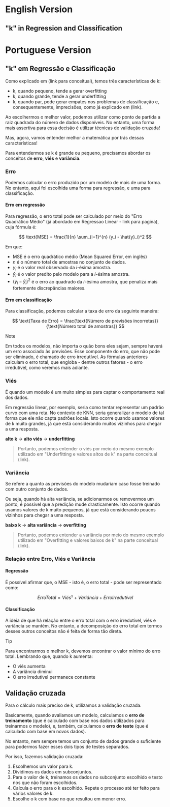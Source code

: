 # English Version

## "k" in Regression and Classification

# Portuguese Version

## "k" em Regressão e Classificação

Como explicado em (link para conceitual), temos três características de k:
- k, quando pequeno, tende a gerar overfitting
- k, quando grande, tende a gerar underfitting
- k, quando par, pode gerar empates nos problemas de classificação e, consequentemente, imprecisões, como já explicado em (link).

Ao escolhermos o melhor valor, podemos utilizar como ponto de partida a raiz quadrada do número de dados disponíveis. No entanto, uma forma mais assertiva para essa decisão é utilizar técnicas de validação cruzada!

Mas, agora, vamos entender melhor a matemática por trás dessas características!

Para entendermos se k é grande ou pequeno, precisamos abordar os conceitos de **erro**, **viés** e **variância**.

### Erro

Podemos calcular o erro produzido por um modelo de mais de uma forma. No entanto, aqui foi escolhida uma forma para regressão, e uma para classificação.

#### Erro em regressão
Para regressão, o erro total pode ser calculado por meio do "Erro Quadrático Médio" (já abordado em Regressao Linear - link para pagina), cuja fórmula é: 

$$
\text{MSE} = \frac{1}{n} \sum_{i=1}^{n} (y_i - \hat{y}_i)^2
$$

Em que:
- $\text{MSE}$ é o erro quadrático médio (Mean Squared Error, em inglês)
- $n$ é o número total de amostras no conjunto de dados.  
- $y_i$ é o valor real observado da $i$-ésima amostra.  
- $\hat{y}_i$ é o valor predito pelo modelo para a $i$-ésima amostra.  
- $(y_i - \hat{y}_i)^2$ é o erro ao quadrado da $i$-ésima amostra, que penaliza mais fortemente discrepâncias maiores.  

#### Erro em classificação
Para classificação, podemos calcular a taxa de erro da seguinte maneira:

$$
\text{Taxa de Erro} = \frac{\text{Número de previsões incorretas}}{\text{Número total de amostras}}
$$

> [!NOTE]
> Em todos os modelos, não importa o quão bons eles sejam, sempre haverá um erro associado às previsões. Esse componente do erro, que não pode ser eliminado, é chamado de erro irredutível. As fórmulas anteriores calculam o erro total, que engloba - dentre outros fatores - o erro irredutível, como veremos mais adiante.

### Viés
É quando um modelo é um muito simples para captar o comportamento real dos dados.

Em regressão linear, por exemplo, seria como tentar representar um padrão curvo com uma reta.
No contexto de KNN, seria generalizar o modelo de tal forma que ele não capta padrões locais. Isto ocorre quando usamos valores de k muito grandes, já que está considerando muitos vizinhos para chegar a uma resposta.

**alto k** -> **alto viés** -> **underfitting**

> Portanto, podemos entender o viés por meio do mesmo exemplo utilizado em "Underfitting e valores altos de k" na parte conceitual (link).

### Variância
Se refere a quanto as previsões do modelo mudariam caso fosse treinado com outro conjunto de dados. 

Ou seja, quando há alta variância, se adicionarmos ou removermos um ponto, é possível que a predição mude drasticamente. Isto ocorre quando usamos valores de k muito pequenos, já que está considerando poucos vizinhos para chegar a uma resposta.

**baixo k** -> **alta variância** -> **overfitting**

> Portanto, podemos entender a variância por meio do mesmo exemplo utilizado em "Overfitting e valores baixos de k" na parte conceitual (link).

### Relação entre Erro, Viés e Variância

#### Regressão
É possível afirmar que, o MSE - isto é, o erro total - pode ser representado como:

$$
Erro Total = Viés² + Variância + Erro Irredutível
$$

#### Classificação
A ideia de que há relação entre o erro total com o erro irredutível, viés e variância se mantém. No entanto, a decomposição do erro total em termos desses outros conceitos não é feita de forma tão direta.

>[!TIP]
> Para encontrarmos o melhor k, devemos encontrar o valor mínimo do erro total. Lembrando que, quando k aumenta:
> - O viés aumenta
> - A variância diminui
> - O erro irredutível permanece constante

## Validação cruzada
Para o cálculo mais preciso de k, utilizamos a validação cruzada.

Basicamente, quando avaliamos um modelo, calculamos o **erro de treinamento** (que é calculado com base nos dados utilizados para treinarmos o modelo), e, também, calculamos o **erro de teste** (que é calculado com base em novos dados).

No entanto, nem sempre temos um conjunto de dados grande o suficiente para podermos fazer esses dois tipos de testes separados.

Por isso, fazemos validação cruzada: 
1. Escolhemos um valor para k.
2. Dividimos os dados em subconjuntos.
3. Para o valor de k, treinamos os dados no subconjunto escolhido e testo nos que não foram escolhidos.
4. Calcula o erro para o k escolhido. Repete o processo até ter feito para vários valores de k.
5. Escolhe o k com base no que resultou em menor erro.

